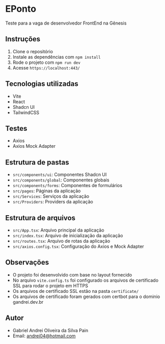 # EPonto
Teste para a vaga de desenvolvedor FrontEnd na Gênesis

## Instruções

1. Clone o repositório
2. Instale as dependências com `npm install`
3. Rode o projeto com `npm run dev`
4. Acesse `https://localhost:443/`

## Tecnologias utilizadas

- Vite
- React
- Shadcn UI
- TailwindCSS

## Testes

- Axios
- Axios Mock Adapter

## Estrutura de pastas

- `src/components/ui`: Componentes Shadcn UI
- `src/components/global`: Componentes globais
- `src/components/forms`: Componentes de formulários
- `src/pages`: Páginas da aplicação
- `src/Services`: Serviços da aplicação
- `src/Providers`: Providers da aplicação

## Estrutura de arquivos

- `src/App.tsx`: Arquivo principal da aplicação
- `src/index.tsx`: Arquivo de inicialização da aplicação
- `src/routes.tsx`: Arquivo de rotas da aplicação
- `src/axios.config.tsx`: Configuração do Axios e Mock Adapter

## Observações

- O projeto foi desenvolvido com base no layout fornecido
- No arquivo `vite.config.ts` foi configurado os arquivos de certificado SSL para rodar o projeto em HTTPS
- Os arquivos de certificado SSL estão na pasta `certificate/`
- Os arquivos de certificado foram gerados com certbot para o dominio gandrei.dev.br

## Autor

- Gabriel Andrei Oliveira da Silva Pain
- Email: andrei04@hotmail.com